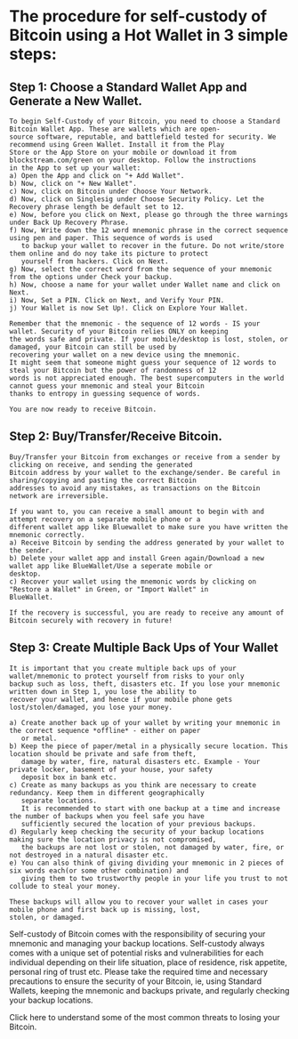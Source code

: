 # The procedure for self-custody of Bitcoin using a Hot Wallet in 3 simple steps:

## Step 1: Choose a Standard Wallet App and Generate a New Wallet.
    To begin Self-Custody of your Bitcoin, you need to choose a Standard Bitcoin Wallet App. These are wallets which are open-
    source software, reputable, and battlefield tested for security. We recommend using Green Wallet. Install it from the Play
    Store or the App Store on your mobile or download it from blockstream.com/green on your desktop. Follow the instructions 
    in the App to set up your wallet:   
    a) Open the App and click on "+ Add Wallet".
    b) Now, click on "+ New Wallet".
    c) Now, click on Bitcoin under Choose Your Network.
    d) Now, click on Singlesig under Choose Security Policy. Let the Recovery phrase length be default set to 12.
    e) Now, before you click on Next, please go through the three warnings under Back Up Recovery Phrase.
    f) Now, Write down the 12 word mnemonic phrase in the correct sequence using pen and paper. This sequence of words is used
       to backup your wallet to recover in the future. Do not write/store them online and do noy take its picture to protect 
       yourself from hackers. Click on Next.
    g) Now, select the correct word from the sequence of your mnemonic from the options under Check your backup.
    h) Now, choose a name for your wallet under Wallet name and click on Next.
    i) Now, Set a PIN. Click on Next, and Verify Your PIN. 
    j) Your Wallet is now Set Up!. Click on Explore Your Wallet.
   
    Remember that the mnemonic - the sequence of 12 words - IS your wallet. Security of your Bitcoin relies ONLY on keeping 
    the words safe and private. If your mobile/desktop is lost, stolen, or damaged, your Bitcoin can still be used by 
    recovering your wallet on a new device using the mnemonic. 
    It might seem that someone might guess your sequence of 12 words to steal your Bitcoin but the power of randomness of 12 
    words is not appreciated enough. The best supercomputers in the world cannot guess your mnemonic and steal your Bitcoin 
    thanks to entropy in guessing sequence of words.

    You are now ready to receive Bitcoin. 

## Step 2: Buy/Transfer/Receive Bitcoin.
    Buy/Transfer your Bitcoin from exchanges or receive from a sender by clicking on receive, and sending the generated 
    Bitcoin address by your wallet to the exchange/sender. Be careful in sharing/copying and pasting the correct Bitcoin 
    addresses to avoid any mistakes, as transactions on the Bitcoin network are irreversible.
    
    If you want to, you can receive a small amount to begin with and attempt recovery on a separate mobile phone or a
    different wallet app like Bluewallet to make sure you have written the mnemonic correctly.
    a) Receive Bitcoin by sending the address generated by your wallet to the sender.
    b) Delete your wallet app and install Green again/Download a new wallet app like BlueWallet/Use a seperate mobile or
    desktop.
    c) Recover your wallet using the mnemonic words by clicking on "Restore a Wallet" in Green, or "Import Wallet" in
    BlueWallet.

    If the recovery is successful, you are ready to receive any amount of Bitcoin securely with recovery in future!

## Step 3: Create Multiple Back Ups of Your Wallet
    It is important that you create multiple back ups of your wallet/mnemonic to protect yourself from risks to your only
    backup such as loss, theft, disasters etc. If you lose your mnemonic written down in Step 1, you lose the ability to 
    recover your wallet, and hence if your mobile phone gets lost/stolen/damaged, you lose your money. 
    
    a) Create another back up of your wallet by writing your mnemonic in the correct sequence *offline* - either on paper
       or metal. 
    b) Keep the piece of paper/metal in a physically secure location. This location should be private and safe from theft,
       damage by water, fire, natural disasters etc. Example - Your private locker, basement of your house, your safety
       deposit box in bank etc.
    c) Create as many backups as you think are necessary to create redundancy. Keep them in different geographically 
       separate locations. 
       It is recommended to start with one backup at a time and increase the number of backups when you feel safe you have
       sufficiently secured the location of your previous backups.
    d) Regularly keep checking the security of your backup locations making sure the location privacy is not compromised,
       the backups are not lost or stolen, not damaged by water, fire, or not destroyed in a natural disaster etc.
    e) You can also think of giving dividing your mnemonic in 2 pieces of six words each(or some other combination) and
       giving them to two trustworthy people in your life you trust to not collude to steal your money.

    These backups will allow you to recover your wallet in cases your mobile phone and first back up is missing, lost,
    stolen, or damaged. 

Self-custody of Bitcoin comes with the responsibility of securing your mnemonic and managing your backup locations. 
Self-custody always comes with a unique set of potential risks and vulnerabilities for each individual depending on their life situation, place of residence, risk appetite, personal ring of trust etc. 
Please take the required time and necessary precautions to ensure the security of your Bitcoin, ie, using Standard Wallets, keeping the mnemonic and backups private, and regularly checking your backup locations. 

Click here to understand some of the most common threats to losing your Bitcoin.
